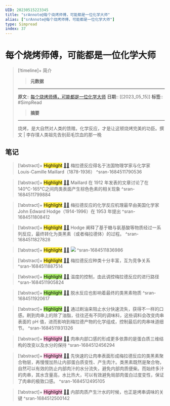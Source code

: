 ```yaml
---
UID: 20230515223345
title: "srAnnote@每个烧烤师傅，可能都是一位化学大师"
alias: ["srAnnote@每个烧烤师傅，可能都是一位化学大师"]
type: Simpread
index: 37
---
```


# 每个烧烤师傅，可能都是一位化学大师

> [!timeline]+ 简介
>> **元数据**
>---
> **原文**:: [每个烧烤师傅，可能都是一位化学大师](https://mp.weixin.qq.com/s/_rbY_iFuXpYb7dQm3bvbfg)
> **日期**:: [[2023_05_15]]
> **标签**:: #SimpRead 
>> **摘要**
>---
> 烧烤，是大自然对人类的馈赠。化学反应，才是让这顿烧烤完美的功臣。撰文 | 李存璞人类祖先告别茹毛饮血的那一晚

## 笔记

> [!abstract]+ <mark style="background-color: #ffeb3b">Highlight</mark> [🧷](<http://localhost:7026/reading/37#id=1684511790536>)[🌐](<#id=1684511790536>) 
> 梅拉德反应得名于法国物理学家与化学家 Louis-Camille Maillard（1878-1936）
^sran-1684511790536

> [!abstract]+ <mark style="background-color: #ffeb3b">Highlight</mark> [🧷](<http://localhost:7026/reading/37#id=1684511799884>)[🌐](<#id=1684511799884>) 
> Maillard 在 1912 年发表的文章讨论了在 140℃-165℃之间肉类表面产生棕色色素的相关现象
^sran-1684511799884

> [!abstract]+ <mark style="background-color: #ffeb3b">Highlight</mark> [🧷](<http://localhost:7026/reading/37#id=1684511808412>)[🌐](<#id=1684511808412>) 
> 梅拉德反应的化学反应机理最早由美国化学家 John Edward Hodge（1914-1996）在 1953 年提出
^sran-1684511808412

> [!abstract]+ <mark style="background-color: #ffeb3b">Highlight</mark> [🧷](<http://localhost:7026/reading/37#id=1684511827828>)[🌐](<#id=1684511827828>) 
> Hodge 阐释了基于糖与氨基酸等物质经过一系列反应，最终转化为类黑素（或者梅拉德体）的过程。
^sran-1684511827828

> [!abstract]+ <mark style="background-color: #ffeb3b">Highlight</mark> [🧷](<http://localhost:7026/reading/37#id=1684511836986>)[🌐](<#id=1684511836986>) 
> ![](https://mmbiz.qpic.cn/mmbiz_png/0y3PSDNh0JicBCVMqbpmcbSw41iaH9zhqAPppIkhCX0JJaD3EMicqWWkBXEXJxzcclP4c0AAQgo064fjicrqdvoVZQ/640?wx_fmt=png)
^sran-1684511836986

> [!abstract]+ <mark style="background-color: #ffeb3b">Highlight</mark> [🧷](<http://localhost:7026/reading/37#id=1684511887514>)[🌐](<#id=1684511887514>) 
> 梅拉德反应种类十分丰富，互为竞争关系
^sran-1684511887514

> [!abstract]+ <mark style="background-color: #a8ea68">Highlight</mark> [🧷](<http://localhost:7026/reading/37#id=1684511905824>)[🌐](<#id=1684511905824>) 
> 温度的控制，由此调控梅拉德反应的进行路径
^sran-1684511905824

> [!abstract]+ <mark style="background-color: #a8ea68">Highlight</mark> [🧷](<http://localhost:7026/reading/37#id=1684511920617>)[🌐](<#id=1684511920617>) 
> 脱水反应也影响着最终的类黑素物质
^sran-1684511920617

> [!abstract]+ <mark style="background-color: #a8ea68">Highlight</mark> [🧷](<http://localhost:7026/reading/37#id=1684511931326>)[🌐](<#id=1684511931326>) 
> 通过刷油来阻止水分快速流失，获得不一样的口感。刷到肉串上的除了油脂，往往还有不同的调味料，这些调料会改变肉串表面的 pH 值，进而影响到梅拉德产物的化学组成，控制最后的肉串味道细节。
^sran-1684511931326

> [!abstract]+ <mark style="background-color: #ffb7da">Highlight</mark> [🧷](<http://localhost:7026/reading/37#id=1684512456294>)[🌐](<#id=1684512456294>) 
> 肉串内部口感的形成更多依靠的是蛋白质三维结构的改变以及水分的保持
^sran-1684512456294

> [!abstract]+ <mark style="background-color: #ffb7da">Highlight</mark> [🧷](<http://localhost:7026/reading/37#id=1684512495105>)[🌐](<#id=1684512495105>) 
> 先快速的让肉串表面形成梅拉德反应的类黑素聚合物层，再慢慢加热让内部蛋白质变性、产生肉汁。类黑素既然是聚合物，自然可以有效的防止内部肉汁的水分流失，避免内部肉质便柴。而始终多汁的肉串，其水含量高，水比热大，可以有效避免局部肉蛋白过度变性，保证了肉串的极致口感。
^sran-1684512495105

> [!abstract]+ <mark style="background-color: #ffb7da">Highlight</mark> [🧷](<http://localhost:7026/reading/37#id=1684512500142>)[🌐](<#id=1684512500142>) 
> 内部肉质产生汁水的时候，也正是烤串调味的关键
^sran-1684512500142


